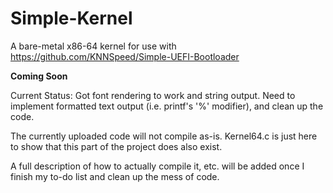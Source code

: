 # Simple-Kernel
A bare-metal x86-64 kernel for use with https://github.com/KNNSpeed/Simple-UEFI-Bootloader

**Coming Soon**

Current Status: Got font rendering to work and string output. Need to implement formatted text output (i.e. printf's '%' modifier), and clean up the code.

The currently uploaded code will not compile as-is. Kernel64.c is just here to show that this part of the project does also exist.   
  
A full description of how to actually compile it, etc. will be added once I finish my to-do list and clean up the mess of code.
